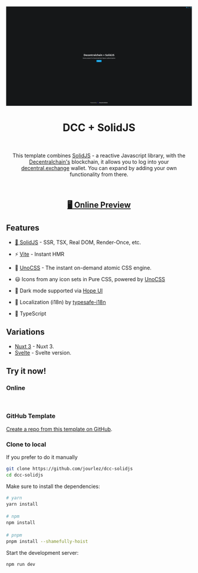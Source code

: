 <p align="center">
<img src="https://raw.githubusercontent.com/jourlez/dcc-solidjs/main/src/assets/preview.png" width="600"/>
</p>

<h1 align="center">
DCC + SolidJS
</h1><br>

<p align="center">
This template combines <a href="https://www.solidjs.com/" target="_blank">SolidJS</a> - a reactive Javascript library, with the <a href="https://decentralchain.io/" target="_blank">Decentralchain's</a> blockchain, it allows you to log into your <a href="https://decentral.exchange/" target="_blank">decentral.exchange</a> wallet. You can expand by adding your own functionality from there. 
</p>

<br>
<h2 align="center">
<a href="https://dcc-solidjs.netlify.app/" target="_blank">🖥 Online Preview</a>
<br>
</h2>

## Features

- <a href="https://www.solidjs.com/" target="_blank">💚 SolidJS</a> - SSR, TSX, Real DOM, Render-Once, etc.

- ⚡️ <a href="https://vitejs.dev/" target="_blank">Vite</a> - Instant HMR

- 🎨 <a href="https://github.com/antfu/unocss" target="_blank">UnoCSS</a> - The instant on-demand atomic CSS engine.

- 😃 Icons from any icon sets in Pure CSS, powered by <a href="https://github.com/antfu/unocss" target="_blank">UnoCSS</a>

- 🌙 Dark mode supported via <a href="https://hope-ui.com/" target="_blank">Hope UI</a>

- 🚩 Localization (i18n) by <a href="typesafe-i18n.pages.dev" target="_blank">typesafe-i18n</a>

- 🦾 TypeScript

## Variations

- <a href="https://github.com/jourlez/dcc-nuxt3" target="_blank">Nuxt 3</a> - Nuxt 3.
- <a href="https://github.com/jourlez/dcc-svelte" target="_blank">Svelte</a> - Svelte version.

## Try it now!

### Online

<a href="https://stackblitz.com/github/jourlez/dcc-solidjs" target="_blank"><img src="https://developer.stackblitz.com/img/open_in_stackblitz.svg" alt=""></a>

### GitHub Template

[Create a repo from this template on GitHub](https://github.com/jourlez/dcc-solidjs/generate).

### Clone to local

If you prefer to do it manually

```bash
git clone https://github.com/jourlez/dcc-solidjs
cd dcc-solidjs
```

Make sure to install the dependencies:

```bash
# yarn
yarn install

# npm
npm install

# pnpm
pnpm install --shamefully-hoist
```

Start the development server:

```bash
npm run dev
```
